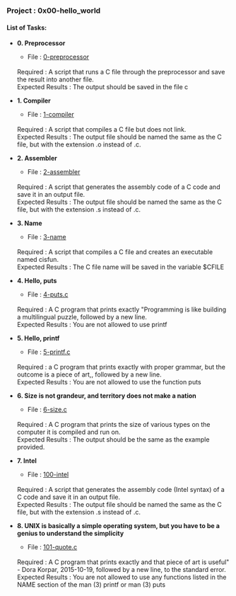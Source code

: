 <h3>Project : 0x00-hello_world</h3>

<h4>List of Tasks:</h4>

* **0. Preprocessor**
  * File : [0-preprocessor](./0-preprocessor)
  <br>
  Required : A script that runs a C file through the preprocessor and save the result into another file.
  <br>
  Expected Results : The output should be saved in the file c

* **1. Compiler**
  *  File : [1-compiler](./1-compiler)
   <br>
  Required : A script that compiles a C file but does not link.
  <br>
  Expected Results : The output file should be named the same as the C file, but with the extension .o instead of .c.
  
* **2. Assembler**
  *  File : [2-assembler](./2-assembler)
   <br>
  Required : A script that generates the assembly code of a C code and save it in an output file.
  <br>
  Expected Results : The output file should be named the same as the C file, but with the extension .s instead of .c.
  
* **3. Name**
  * File : [3-name](./3-name)
  <br>
  Required : A script that compiles a C file and creates an executable named cisfun.
  <br>
  Expected Results : The C file name will be saved in the variable $CFILE

* **4. Hello, puts**
  *  File : [4-puts.c](./4-puts.c)
   <br>
  Required : A C program that prints exactly "Programming is like building a multilingual puzzle, followed by a new line.
  <br>
  Expected Results : You are not allowed to use printf
  
* **5. Hello, printf**
  * File : [5-printf.c](./5-printf.c)
  <br>
  Required : a C program that prints exactly with proper grammar, but the outcome is a piece of art,, followed by a new line.
  <br>
  Expected Results : You are not allowed to use the function puts

* **6. Size is not grandeur, and territory does not make a nation**
  *  File : [6-size.c](./6-size.c)
   <br>
  Required : A C program that prints the size of various types on the computer it is compiled and run on.
  <br>
  Expected Results : The output should be the same as the example provided.
  
* **7. Intel**
  * File : [100-intel](./100-intel)
  <br>
  Required : A script that generates the assembly code (Intel syntax) of a C code and save it in an output file.
  <br>
  Expected Results : The output file should be named the same as the C file, but with the extension .s instead of .c.

* **8. UNIX is basically a simple operating system, but you have to be a genius to understand the simplicity**
  *  File : [101-quote.c](./101-quote.c)
   <br>
  Required :  A C program that prints exactly and that piece of art is useful" - Dora Korpar, 2015-10-19, followed by a new line, to the standard error.
  <br>
  Expected Results : You are not allowed to use any functions listed in the NAME section of the man (3) printf or man (3) puts
  
